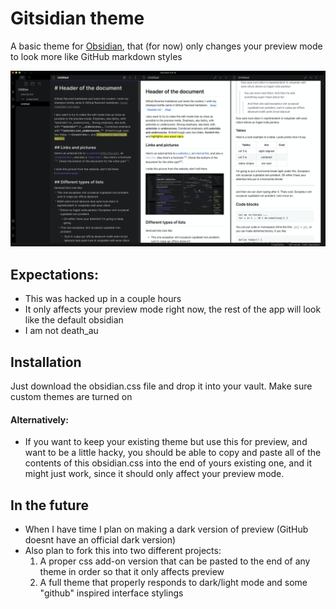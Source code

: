 # Gitsidian theme
A basic theme for [Obsidian](https://obsidian.md), that (for now) only changes your preview mode to look more like GitHub markdown styles

![showcase](showcase.png)

## Expectations:
- This was hacked up in a couple hours
- It only affects your preview mode right now, the rest of the app will look like the default obsidian
- I am not death_au

## Installation
Just download the obsidian.css file and drop it into your vault. Make sure custom themes are turned on

#### Alternatively:
- If you want to keep your existing theme but use this for preview, and want to be a little hacky, you should be able to copy and paste all of the contents of this obsidian.css into the end of yours existing one, and it might just work, since it should only affect your preview mode.

## In the future
- When I have time I plan on making a dark version of preview (GitHub doesnt have an official dark version)
- Also plan to fork this into two different projects:
	1. A proper css add-on version that can be pasted to the end of any theme in order so that it only affects preview
	2. A full theme that properly responds to dark/light mode and some "github" inspired interface stylings
